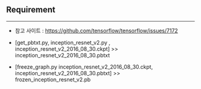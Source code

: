 ## Requirement  

---

* 참고 사이트 : https://github.com/tensorflow/tensorflow/issues/7172  

* [get_pbtxt.py, inception_resnet_v2.py , inception_resnet_v2_2016_08_30.ckpt] >> inception_resnet_v2_2016_08_30.pbtxt
* [freeze_graph.py inception_resnet_v2_2016_08_30.ckpt, inception_resnet_v2_2016_08_30.pbtxt] >> frozen_inception_resnet_v2.pb
